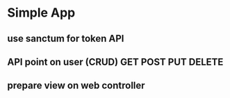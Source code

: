 # Simple App 

## use sanctum for token API
## API point on user (CRUD) GET POST PUT DELETE

## prepare view on web controller
